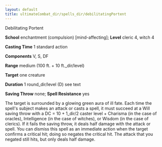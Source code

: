 ```yaml
---
layout: default
title: ultimateCombat_dir/spells_dir/debilitatingPortent
---
```

Debilitating Portent

**School** enchantment (compulsion) [mind-affecting]; **Level** cleric 4, witch 4

**Casting Time** 1 standard action

**Components** V, S, DF

**Range** medium (100 ft. + 10 ft._dir/level)

**Target** one creature

**Duration** 1 round_dir/level (D) see text

**Saving Throw** none; **Spell Resistance** yes

The target is surrounded by a glowing green aura of ill fate. Each time the spell's subject makes an attack or casts a spell, it must succeed at a Will saving throw with a DC = 10 + 1_dir/2 caster level + Charisma (in the case of oracles), Intelligence (in the case of witches), or Wisdom (in the case of clerics). If it fails the saving throw, it deals half damage with the attack or spell. You can dismiss this spell as an immediate action when the target confirms a critical hit; doing so negates the critical hit. The attack that you negated still hits, but only deals half damage.

